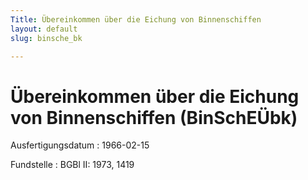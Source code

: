 ```yaml
---
Title: Übereinkommen über die Eichung von Binnenschiffen
layout: default
slug: binsche_bk

---
```


# Übereinkommen über die Eichung von Binnenschiffen (BinSchEÜbk)

Ausfertigungsdatum
:   1966-02-15

Fundstelle
:   BGBl II: 1973, 1419

